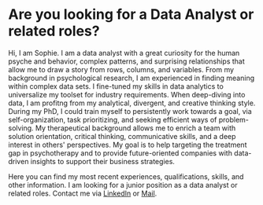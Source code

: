 # Are you looking for a Data Analyst or related roles?

Hi, I am Sophie. I am a data analyst with a great curiosity for the human psyche and behavior, complex patterns, and surprising relationships that allow me to draw a story from rows, columns, and variables. From my background in psychological research, I am experienced in finding meaning within complex data sets. I fine-tuned my skills in data analytics to universalize my toolset for industry requirements. When deep-diving into data, I am profitng from my analytical, divergent, and creative thinking style. During my PhD, I could train myself to persistently work towards a goal, via self-organization, task prioritizing, and seeking efficient ways of problem-solving. My therapeutical background allows me to enrich a team with solution orientation, critical thinking, communicative skills, and a deep interest in others' perspectives. My goal is to help targeting the treatment gap in psychotherapy and to provide future-oriented companies with data-driven insights to support their business strategies.

Here you can find my most recent experiences, qualifications, skills, and other information.
I am looking for a junior position as a data analyst or related roles.
Contact me via [LinkedIn](https://www.linkedin.com/in/sophiestrauß) or [Mail](mailto:sophie.straussq@gmail.com).
